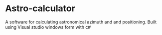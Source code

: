 # Astro-calculator
A software for calculating astronomical azimuth and and positioning. Built using Visual studio windows form with c#
